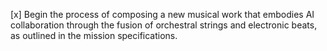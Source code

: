 [x] Begin the process of composing a new musical work that embodies AI collaboration through the fusion of orchestral strings and electronic beats, as outlined in the mission specifications.
